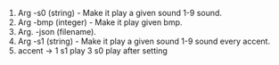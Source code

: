 01. Arg -s0 (string) - Make it play a given sound 1-9 sound.
02. Arg -bmp (integer) - Make it play given bmp. 
03. Arg. -json (filename).
04. Arg -s1 (string) - Make it play a given sound 1-9 sound every accent.
05. accent -> 1 s1 play 3 s0 play after setting
